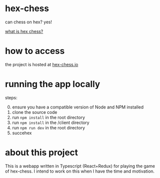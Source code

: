 # hex-chess
can chess on hex? yes!

[what is hex chess?](https://www.youtube.com/watch?v=bgR3yESAEVE)

# how to access 

the project is hosted at [hex-chess.io](https://www.hex-chess.io/)

# running the app locally

steps:

0. ensure you have a compatible version of Node and NPM installed
1. clone the source code
2. run `npm install` in the root directory
3. run `npm install` in the /client directory
4. run `npm run dev` in the root directory
5. succehex

# about this project

This is a webapp written in Typescript (React+Redux) for playing the game of hex-chess. I intend to work on this when I have the time and motivation.
